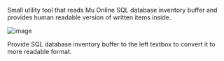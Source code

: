 Small utility tool that reads Mu Online SQL database inventory buffer and provides human readable version of written items inside.

![image](https://github.com/Firnu/muonlineitemsbufferreader/assets/17776290/d1ad615e-ab2c-4a10-b597-460c0908238e)

Provide SQL database inventory buffer to the left textbox to convert it to more readable format.
